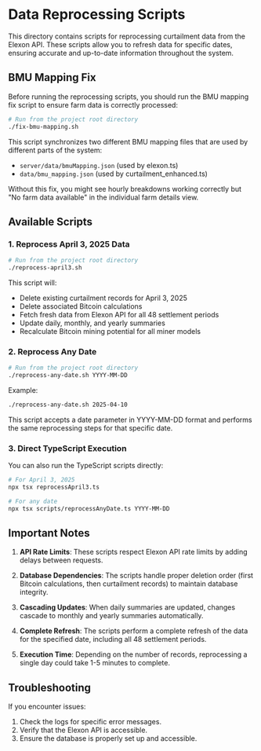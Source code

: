 # Data Reprocessing Scripts

This directory contains scripts for reprocessing curtailment data from the Elexon API. These scripts allow you to refresh data for specific dates, ensuring accurate and up-to-date information throughout the system.

## BMU Mapping Fix

Before running the reprocessing scripts, you should run the BMU mapping fix script to ensure farm data is correctly processed:

```bash
# Run from the project root directory
./fix-bmu-mapping.sh
```

This script synchronizes two different BMU mapping files that are used by different parts of the system:
- `server/data/bmuMapping.json` (used by elexon.ts)
- `data/bmu_mapping.json` (used by curtailment_enhanced.ts)

Without this fix, you might see hourly breakdowns working correctly but "No farm data available" in the individual farm details view.

## Available Scripts

### 1. Reprocess April 3, 2025 Data

```bash
# Run from the project root directory
./reprocess-april3.sh
```

This script will:
- Delete existing curtailment records for April 3, 2025
- Delete associated Bitcoin calculations
- Fetch fresh data from Elexon API for all 48 settlement periods
- Update daily, monthly, and yearly summaries
- Recalculate Bitcoin mining potential for all miner models

### 2. Reprocess Any Date

```bash
# Run from the project root directory
./reprocess-any-date.sh YYYY-MM-DD
```

Example:
```bash
./reprocess-any-date.sh 2025-04-10
```

This script accepts a date parameter in YYYY-MM-DD format and performs the same reprocessing steps for that specific date.

### 3. Direct TypeScript Execution

You can also run the TypeScript scripts directly:

```bash
# For April 3, 2025
npx tsx reprocessApril3.ts

# For any date
npx tsx scripts/reprocessAnyDate.ts YYYY-MM-DD
```

## Important Notes

1. **API Rate Limits**: These scripts respect Elexon API rate limits by adding delays between requests.

2. **Database Dependencies**: The scripts handle proper deletion order (first Bitcoin calculations, then curtailment records) to maintain database integrity.

3. **Cascading Updates**: When daily summaries are updated, changes cascade to monthly and yearly summaries automatically.

4. **Complete Refresh**: The scripts perform a complete refresh of the data for the specified date, including all 48 settlement periods.

5. **Execution Time**: Depending on the number of records, reprocessing a single day could take 1-5 minutes to complete.

## Troubleshooting

If you encounter issues:

1. Check the logs for specific error messages.
2. Verify that the Elexon API is accessible.
3. Ensure the database is properly set up and accessible.